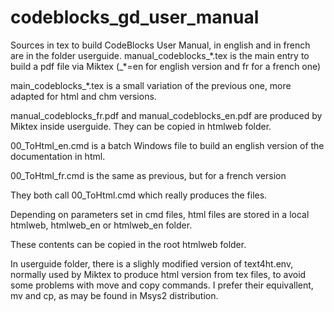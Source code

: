 # codeblocks_gd_user_manual

Sources in tex to build CodeBlocks User Manual, in english and in french are in the folder userguide.
manual_codeblocks_\*.tex is the main entry to build a pdf file via Miktex (_\*=en for english version and fr for a french one)

main_codeblocks_\*.tex is a small variation of the previous one, more adapted for html and chm versions.

manual_codeblocks_fr.pdf and manual_codeblocks_en.pdf are produced by Miktex inside userguide. They can be copied in htmlweb folder.


00_ToHtml_en.cmd is a batch Windows file to build an english version of the documentation in html.

00_ToHtml_fr.cmd is the same as previous, but for a french version

They both call 00_ToHtml.cmd which really produces the files.


Depending on parameters set in cmd files, html files are stored in a local htmlweb, htmlweb_en or htmlweb_en folder.

These contents can be copied in the root htmlweb folder.

In userguide folder, there is a slighly modified version of text4ht.env, normally used by Miktex to produce html version from tex files, to avoid 
some problems with move and copy commands. I prefer their equivallent, mv and cp, as may be found in Msys2 distribution.
